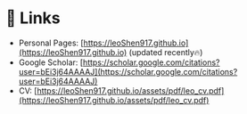 # 📎 Links
- Personal Pages: [https://leoShen917.github.io](https://leoShen917.github.io) (updated recently🔥)
- Google Scholar: [https://scholar.google.com/citations?user=bEi3j64AAAAJ](https://scholar.google.com/citations?user=bEi3j64AAAAJ)
- CV: [https://leoShen917.github.io/assets/pdf/leo_cv.pdf](https://leoShen917.github.io/assets/pdf/leo_cv.pdf)
